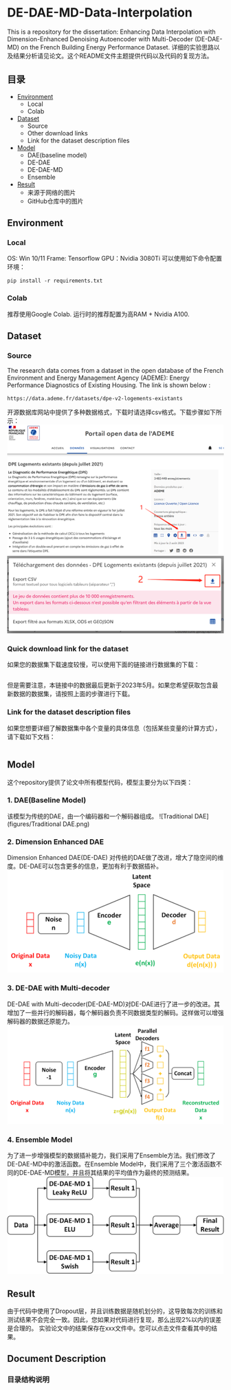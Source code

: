 # DE-DAE-MD-Data-Interpolation
This is a repository for the dissertation: Enhancing Data Interpolation with Dimension-Enhanced Denoising Autoencoder with Multi-Decoder (DE-DAE-MD) on the French Building Energy Performance Dataset. 详细的实验思路以及结果分析请见论文。这个README文件主题提供代码以及代码的复现方法。

## 目录
* [Environment](##Environment)
    * Local
    * Colab
* [Dataset](##Dataset)
    * Source
    * Other download links
    * Link for the dataset description files
* [Model](##Model)
    * DAE(baseline model)
    * DE-DAE
    * DE-DAE-MD
    * Ensemble
* [Result](##Result)
    * 来源于网络的图片
    * GitHub仓库中的图片



## Environment
### Local
OS: Win 10/11
Frame: Tensorflow
GPU：Nvidia 3080Ti
可以使用如下命令配置环境：
```
pip install -r requirements.txt
```


### Colab
推荐使用Google Colab. 运行时的推荐配置为高RAM + Nvidia A100.


## Dataset
### Source
The research data comes from a dataset in the open database of the French Environment and Energy Management Agency (ADEME): Energy Performance Diagnostics of Existing Housing. The link is shown below :
```
https://data.ademe.fr/datasets/dpe-v2-logements-existants
```
开源数据库网站中提供了多种数据格式，下载时请选择csv格式。下载步骤如下所示：
![step1](figures/dataset1.png)
![step2](figures/dataset2.png)
### Quick download link for the dataset
如果您的数据集下载速度较慢，可以使用下面的链接进行数据集的下载：
```

```
但是需要注意，本链接中的数据最后更新于2023年5月。如果您希望获取包含最新数据的数据集，请按照上面的步骤进行下载。

### Link for the dataset description files
如果您想要详细了解数据集中各个变量的具体信息（包括某些变量的计算方式），请下载如下文档：
```

```




## Model
这个repository提供了论文中所有模型代码，模型主要分为以下四类：
### 1. DAE(Baseline Model)
该模型为传统的DAE，由一个编码器和一个解码器组成。
![Traditional DAE](figures/Traditional DAE.png)
### 2. Dimension Enhanced DAE
Dimension Enhanced DAE(DE-DAE) 对传统的DAE做了改进，增大了隐空间的维度。DE-DAE可以包含更多的信息，更加有利于数据插补。
![DE-DAE](figures/DE-DAE.png)
### 3. DE-DAE with Multi-decoder
DE-DAE with Multi-decoder(DE-DAE-MD)对DE-DAE进行了进一步的改进。其增加了一些并行的解码器，每个解码器负责不同数据类型的解码。这样做可以增强解码器的数据还原能力。
![DE-DAE-MD](figures/DE-DAE-MD.png)
### 4. Ensemble Model
为了进一步增强模型的数据插补能力，我们采用了Ensemble方法。我们修改了DE-DAE-MD中的激活函数。在Ensemble Model中，我们采用了三个激活函数不同的DE-DAE-MD模型，并且将其结果的平均值作为最终的预测结果。
![Ensemble method](figures/Ensemble_method.png)
## Result
由于代码中使用了Dropout层，并且训练数据是随机划分的，这导致每次的训练和测试结果不会完全一致。因此，您如果对代码进行复现，那么出现2%以内的误差是合理的。
实验论文中的结果保存在xxx文件中。您可以点击文件查看其中的结果。

## Document Description
### 目录结构说明
### 









